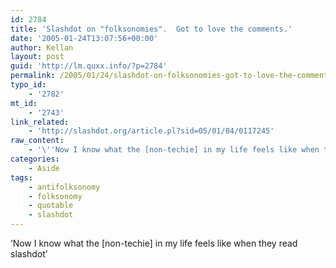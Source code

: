```yaml
---
id: 2784
title: 'Slashdot on "folksonomies".  Got to love the comments.'
date: '2005-01-24T13:07:56+00:00'
author: Kellan
layout: post
guid: 'http://lm.quxx.info/?p=2784'
permalink: /2005/01/24/slashdot-on-folksonomies-got-to-love-the-comments/
typo_id:
    - '2782'
mt_id:
    - '2743'
link_related:
    - 'http://slashdot.org/article.pl?sid=05/01/04/0117245'
raw_content:
    - '\''Now I know what the [non-techie] in my life feels like when they read slashdot\'''
categories:
    - Aside
tags:
    - antifolksonomy
    - folksonomy
    - quotable
    - slashdot
---
```


‘Now I know what the [non-techie] in my life feels like when they read slashdot’
